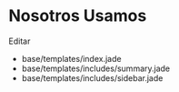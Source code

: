 # Nosotros Usamos

Editar 

* base/templates/index.jade
* base/templates/includes/summary.jade
* base/templates/includes/sidebar.jade
